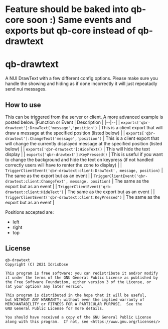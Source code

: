 # Feature should be baked into qb-core soon :) Same events and exports but qb-core instead of qb-drawtext

# qb-drawtext

A NUI DrawText with a few different config options. Please make sure you handle the showing and hiding as if done incorrectly it will just repeatadly send nui messages.

## How to use

This can be triggered from the server or client. A more advanced example is posted below.
|Function or Event | Description |
|--|--|
| `exports['qbr-drawtext']:DrawText('message','position')` | This is a client export that will draw a message at the specified position (listed below) |
| `exports['qbr-drawtext']:ChangeText('message','position')` | This is a client export that will change the currently displayed message at the specified position (listed below) |
| `exports['qbr-drawtext']:HideText()` | This will hide the text display |
| `exports['qbr-drawtext']:KeyPressed()` | This is useful if you want to change the background and hide the text on keypress (if not handled correctly users will have to renter the zone to display) |
| `TriggerClientEvent('qbr-drawtext:client:DrawText', message, position)` | The same as the export but as an event |
| `TriggerClientEvent('qbr-drawtext:client:ChangeText', message, position)` | The same as the export but as an event |
| `TriggerClientEvent('qrb-drawtext:client:HideText')` | The same as the export but as an event |
| `TriggerClientEvent('qbr-drawtext:client:KeyPressed')` | The same as the export but as an event |

Positions accepted are:

* left
* right
* top

## License

    qb-drawtext
    Copyright (C) 2021 IdrisDose

    This program is free software: you can redistribute it and/or modify
    it under the terms of the GNU General Public License as published by
    the Free Software Foundation, either version 3 of the License, or
    (at your option) any later version.

    This program is distributed in the hope that it will be useful,
    but WITHOUT ANY WARRANTY; without even the implied warranty of
    MERCHANTABILITY or FITNESS FOR A PARTICULAR PURPOSE.  See the
    GNU General Public License for more details.

    You should have received a copy of the GNU General Public License
    along with this program.  If not, see <https://www.gnu.org/licenses/>
